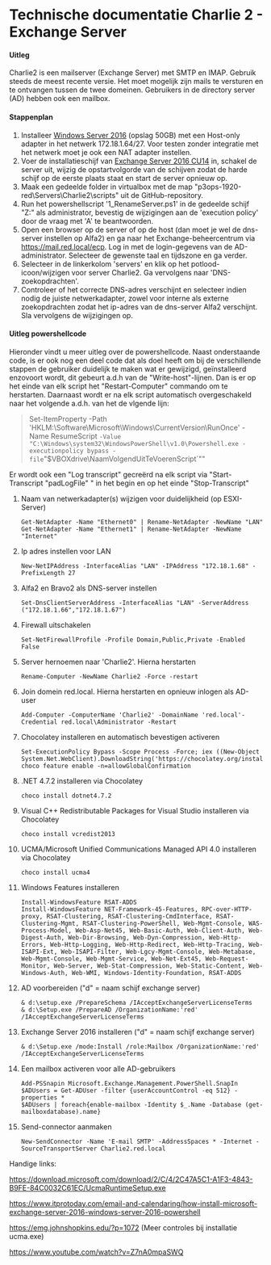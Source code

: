 # Technische documentatie Charlie 2 - Exchange Server

#### Uitleg

Charlie2 is een mailserver (Exchange Server) met SMTP en IMAP. Gebruik steeds de meest
recente versie. Het moet mogelijk zijn mails te versturen en te ontvangen tussen de twee domeinen. Gebruikers in de directory server (AD) hebben ook een mailbox.



#### Stappenplan

1. Installeer [Windows Server 2016](https://software-download.microsoft.com/download/pr/Windows_Server_2016_Datacenter_EVAL_en-us_14393_refresh.ISO) (opslag 50GB) met een Host-only adapter in het netwerk 172.18.1.64/27. Voor testen zonder integratie met het netwerk moet je ook een NAT adapter instellen.
2. Voer de installatieschijf van [Exchange Server 2016 CU14](https://download.microsoft.com/download/f/4/e/f4e4b3a0-925b-4eff-8cc7-8b5932d75b49/ExchangeServer2016-x64-cu14.iso) in, schakel de server uit, wijzig de opstartvolgorde van de schijven zodat de harde schijf op de eerste plaats staat en start de server opnieuw op.
3. Maak een gedeelde folder in virtualbox met de map "p3ops-1920-red\Servers\Charlie2\scripts" uit de GitHub-repository.
4. Run het powershellscript '1_RenameServer.ps1' in de gedeelde schijf "Z:" als administrator, bevestig de wijzigingen aan de 'execution policy' door de vraag met 'A' te beantwoorden.
5. Open een browser op de server of op de host (dan moet je wel de dns-server instellen op Alfa2) en ga naar het Exchange-beheercentrum via https://mail.red.local/ecp. Log in met de login-gegevens van de AD-administrator. Selecteer de gewenste taal en tijdszone en ga verder.
6. Selecteer in de linkerkolom 'servers' en klik op het potlood-icoon/wijzigen voor server Charlie2. Ga vervolgens naar 'DNS-zoekopdrachten'.
7. Controleer of het correcte DNS-adres verschijnt en selecteer indien nodig de juiste netwerkadapter, zowel voor interne als externe zoekopdrachten zodat het ip-adres van de dns-server Alfa2 verschijnt. Sla vervolgens de wijzigingen op.



#### Uitleg powershellcode

Hieronder vindt u meer uitleg over de powershellcode. Naast onderstaande code, is er ook nog een deel code dat als doel heeft om bij de verschillende stappen de gebruiker duidelijk te maken wat er gewijzigd, geïnstalleerd enzovoort wordt, dit gebeurt a.d.h van de "Write-host"-lijnen. Dan is er op het einde van elk script het "Restart-Computer" commando om te herstarten. Daarnaast wordt er na elk script automatisch overgeschakeld naar het volgende a.d.h. van het de vlgende lijn: 
> Set-ItemProperty -Path 'HKLM:\Software\Microsoft\Windows\CurrentVersion\RunOnce' -Name ResumeScript `
                -Value "C:\Windows\system32\WindowsPowerShell\v1.0\Powershell.exe -executionpolicy bypass -file `"$VBOXdrive\NaamVolgendUitTeVoerenScript`""

Er wordt ook een "Log transcript" gecreërd na elk script via "Start-Transcript "padLogFile" " in het begin en op het einde "Stop-Transcript"

1. Naam van netwerkadapter(s) wijzigen voor duidelijkheid (op ESXI-Server)

      ```
      Get-NetAdapter -Name "Ethernet0" | Rename-NetAdapter -NewName "LAN"
      Get-NetAdapter -Name "Ethernet1" | Rename-NetAdapter -NewName "Internet"
      ```

2. Ip adres instellen voor LAN

   ```
   New-NetIPAddress -InterfaceAlias "LAN" -IPAddress "172.18.1.68" -PrefixLength 27
   ```

3. Alfa2 en Bravo2 als DNS-server instellen

   ```
   Set-DnsClientServerAddress -InterfaceAlias "LAN" -ServerAddress ("172.18.1.66","172.18.1.67")
   ```

4. Firewall uitschakelen

   ```
   Set-NetFirewallProfile -Profile Domain,Public,Private -Enabled False
   ```

5. Server hernoemen naar 'Charlie2'. Hierna herstarten

   ```
   Rename-Computer -NewName Charlie2 -Force -restart
   ```

6. Join domein red.local. Hierna herstarten en opnieuw inlogen als AD-user

   ```
   Add-Computer -ComputerName 'Charlie2' -DomainName 'red.local'-Credential red.local\Administrator -Restart
   ```

7. Chocolatey installeren en automatisch bevestigen activeren

   ```
   Set-ExecutionPolicy Bypass -Scope Process -Force; iex ((New-Object System.Net.WebClient).DownloadString('https://chocolatey.org/install.ps1'))
   choco feature enable -n=allowGlobalConfirmation
   ```

8. .NET 4.7.2 installeren via Chocolatey

   ```
   choco install dotnet4.7.2
   ```

9. Visual C++ Redistributable Packages for Visual Studio installeren via Chocolatey

   ```
   choco install vcredist2013
   ```

10. UCMA/Microsoft Unified Communications Managed API 4.0 installeren via Chocolatey

    ```
    choco install ucma4
    ```

11. Windows Features installeren

    ```
    Install-WindowsFeature RSAT-ADDS
    Install-WindowsFeature NET-Framework-45-Features, RPC-over-HTTP-proxy, RSAT-Clustering, RSAT-Clustering-CmdInterface, RSAT-Clustering-Mgmt, RSAT-Clustering-PowerShell, Web-Mgmt-Console, WAS-Process-Model, Web-Asp-Net45, Web-Basic-Auth, Web-Client-Auth, Web-Digest-Auth, Web-Dir-Browsing, Web-Dyn-Compression, Web-Http-Errors, Web-Http-Logging, Web-Http-Redirect, Web-Http-Tracing, Web-ISAPI-Ext, Web-ISAPI-Filter, Web-Lgcy-Mgmt-Console, Web-Metabase, Web-Mgmt-Console, Web-Mgmt-Service, Web-Net-Ext45, Web-Request-Monitor, Web-Server, Web-Stat-Compression, Web-Static-Content, Web-Windows-Auth, Web-WMI, Windows-Identity-Foundation, RSAT-ADDS
    ```

12. AD voorbereiden ("d" = naam schijf exchange server)

    ```
    & d:\setup.exe /PrepareSchema /IAcceptExchangeServerLicenseTerms
    & d:\Setup.exe /PrepareAD /OrganizationName:'red' /IAcceptExchangeServerLicenseTerms
    ```

13. Exchange Server 2016 installeren ("d" = naam schijf exchange server)

    ```
    & d:\Setup.exe /mode:Install /role:Mailbox /OrganizationName:'red' /IAcceptExchangeServerLicenseTerms
    ```

14. Een mailbox activeren voor alle AD-gebruikers

    ```
    Add-PSSnapin Microsoft.Exchange.Management.PowerShell.SnapIn
    $ADUsers = Get-ADUser -filter {userAccountControl -eq 512} -properties *
    $ADUsers | foreach{enable-mailbox -Identity $_.Name -Database (get-mailboxdatabase).name}
    ```

15. Send-connector aanmaken

    ```
    New-SendConnector -Name 'E-mail SMTP' -AddressSpaces * -Internet -SourceTransportServer Charlie2.red.local
    ```

    



Handige links:

https://download.microsoft.com/download/2/C/4/2C47A5C1-A1F3-4843-B9FE-84C0032C61EC/UcmaRuntimeSetup.exe

<https://www.itprotoday.com/email-and-calendaring/how-install-microsoft-exchange-server-2016-windows-server-2016-powershell>

<https://emg.johnshopkins.edu/?p=1072> (Meer controles bij installatie ucma.exe)

<https://www.youtube.com/watch?v=Z7nA0mpaSWQ>